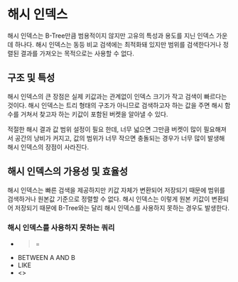 # 해시 인덱스
해시 인덱스는 B-Tree만큼 범용적이지 않지만 고유의 특성과 용도를 지닌 인덱스 가운데 하나다. 해시 인덱스는 동등 비교 검색에는 최적화돼 있지만 범위를 검색한다거나 정렬된 결과를 가져오는 목적으로는 사용할 수 없다.

## 구조 및 특성
해시 인덱스의 큰 장점은 실제 키값과는 관계없이 인덱스 크기가 작고 검색이 빠르다는 것이다. 해시 인덱스는 트리 형태의 구조가 아니므로 검색하고자 하는 값을 주면 해시 함수를 거쳐서 찾고자 하는 키값이 포함된 버켓을 알아낼 수 있다. <br>

적절한 해시 결과 값 범위 설정이 필요 한데, 너무 넓으면 그만큼 버켓이 많이 필요해져서 공간의 낭비가 커지고, 값의 범위가 너무 작으면 충돌되는 경우가 너무 많이 발생해 해시 인덱스의 장점이 사라진다.

## 해시 인덱스의 가용성 및 효율성
해시 인덱스는 빠른 검색을 제공하지만 키값 자체가 변환되어 저장되기 때문에 범위를 검색하거나 원본값 기준으로 정렬할 수 없다. 해시 인덱스는 이렇게 원본 키값이 변환되어 저장되기 때문에 B-Tree와는 달리 해시 인덱스를 사용하지 못하는 경우도 발생한다.
### 해시 인덱스를 사용하지 못하는 쿼리
- >=
- BETWEEN A AND B
- LIKE
- <>